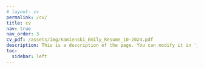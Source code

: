 ```yaml
---
# layout: cv
permalink: /cv/
title: cv
nav: true
nav_order: 3
cv_pdf: /assets/img/Kamienski_Emily_Resume_10-2024.pdf
description: This is a description of the page. You can modify it in '_pages/cv.md'. You can also change or remove the top pdf download button.
toc:
  sidebar: left
---
```

<!-- <meta http-equiv="refresh" content="0; url={{ site.baseurl }}{{ page.cv_pdf }}"> -->

<script type="text/javascript">
  window.open("{{ site.baseurl }}{{ page.cv_pdf }}", "_blank");
  window.location.href = "{{ site.baseurl }}{{ page.cv_pdf }}";  // Fallback in case popups are blocked
</script>